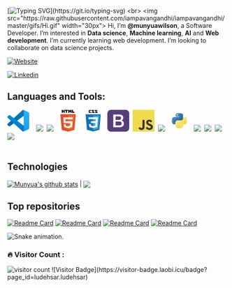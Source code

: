 [![Typing SVG](https://readme-typing-svg.herokuapp.com?font=Courier+new&color=%23808080&size=40&width=800&duration=6969&lines=Welcome+to+my+profile!)](https://git.io/typing-svg)
<br>
<img src="https://raw.githubusercontent.com/iampavangandhi/iampavangandhi/master/gifs/Hi.gif" width="30px"> 
Hi, I’m **@munyuawilson**, a Software Developer. I’m interested in **Data science**, **Machine learning**, **AI** and **Web development**. I’m currently learning web development. I’m looking to collaborate on data science projects.


 

[![Website](https://img.shields.io/badge/munyuawilson.netlify.app-grey?style=for-the-badge&url=https%3A%2F%2Fmunyuawilson.netlify.app)](https://munyuawilson.netlify.app/)

[![Linkedin](https://img.shields.io/badge/LinkedIn-blue?style=for-the-badge&logo=linkedin&labelColor=blue&link=https://www.linkedin.com/in/wilson-munyua-4a0417204/)](https://www.linkedin.com/in/wilson-munyua-4a0417204/)


## Languages and Tools:
<div>
  <img width=50px src="https://raw.githubusercontent.com/github/explore/80688e429a7d4ef2fca1e82350fe8e3517d3494d/topics/visual-studio-code/visual-studio-code.png">&nbsp;&nbsp;&nbsp;
  <img width=50px src="https://upload.wikimedia.org/wikipedia/commons/thumb/1/1d/PyCharm_Icon.svg/512px-PyCharm_Icon.svg.png">&nbsp;
  <img width=50px src="https://cdn.freebiesupply.com/logos/large/2x/eclipse-11-logo-png-transparent.png">&nbsp;
  <img width=50px src="https://raw.githubusercontent.com/github/explore/80688e429a7d4ef2fca1e82350fe8e3517d3494d/topics/html/html.png">&nbsp;
  <img width=50px src="https://raw.githubusercontent.com/github/explore/80688e429a7d4ef2fca1e82350fe8e3517d3494d/topics/css/css.png">&nbsp;
  <img width=50px src="https://raw.githubusercontent.com/github/explore/80688e429a7d4ef2fca1e82350fe8e3517d3494d/topics/bootstrap/bootstrap.png">&nbsp;
  <img width=50px src="https://raw.githubusercontent.com/github/explore/80688e429a7d4ef2fca1e82350fe8e3517d3494d/topics/javascript/javascript.png">&nbsp;
  <img width=50px src="https://seeklogo.com/images/N/nodejs-logo-FBE122E377-seeklogo.com.png">&nbsp;
  <img width=50px src="https://raw.githubusercontent.com/github/explore/80688e429a7d4ef2fca1e82350fe8e3517d3494d/topics/python/python.png">&nbsp;
  <img width=50px src="https://upload.wikimedia.org/wikipedia/commons/1/18/C_Programming_Language.svg">&nbsp;
  <img width=50px src="https://brandslogos.com/wp-content/uploads/images/large/java-logo-1.png">&nbsp;
  <img width=50px src="https://upload.wikimedia.org/wikipedia/commons/thumb/5/5f/Windows_logo_-_2012.svg/2048px-Windows_logo_-_2012.svg.png">&nbsp;
  <img width=50px src="https://cdn-icons-png.flaticon.com/512/518/518713.png">&nbsp;
</div>

<br>
 
  ## Technologies
  
  <a href="https://github.com/anuraghazra/github-readme-stats"><img align="center" src="https://github-readme-stats.vercel.app/api?username=munyuawilson&theme=github_dark&hide=contribs,issues&show_icons=true&hide_border=true" alt="Munyua's github stats" /></a> | <a href="https://github.com/anuraghazra/github-readme-stats"><img align="center" src="https://github-readme-stats.vercel.app/api/top-langs/?username=munyuawilson&theme=github_dark&layout=compact&hide_border=true" /></a>
  <br>
  
## Top repositories
[![Readme Card](https://github-readme-stats.vercel.app/api/pin/?username=munyuawilson&repo=plagiarism_detector&theme=github_dark)](https://github.com/munyuawilson/plagiarism_detector.git)
[![Readme Card](https://github-readme-stats.vercel.app/api/pin/?username=munyuawilson&repo=jumiaTvs&theme=github_dark)](https://github.com/munyuawilson/jumiaTvs.git)
[![Readme Card](https://github-readme-stats.vercel.app/api/pin/?username=munyuawilson&repo=Ransomware&theme=github_dark)](https://github.com/munyuawilson/Ransomware.git)
[![Readme Card](https://github-readme-stats.vercel.app/api/pin/?username=munyuawilson&repo=Socket-Chat-App&theme=github_dark)](https://github.com/munyuawilson/Socket-Chat-App.git)



![Snake animation.](https://github.com/munyuawilson/munyuawilson/blob/output/github-contribution-grid-snake.svg)

<!-- ### :fire: My Stats :
[![GitHub Streak](http://github-readme-streak-stats.herokuapp.com?user=munyuawilson&theme=neon-dark&hide_border=true&date_format=M%20j%5B%2C%20Y%5D&sideNums=2EF7FA)](https://git.io/streak-stats) -->

### :fire: Visitor Count :
 <img src="https://profile-counter.glitch.me/munyuawilson/count.svg" alt="visitor count" />
![Visitor Badge](https://visitor-badge.laobi.icu/badge?page_id=ludehsar.ludehsar)










